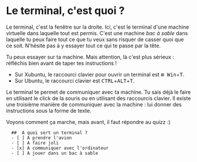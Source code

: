 # Le terminal, c'est quoi ?

Le terminal, c'est la fenêtre sur la droite. Ici, c'est le terminal d'une machine virtuelle dans laquelle tout est permis. C'est une machine *bac à sable* dans laquelle tu peux faire tout ce que tu veux sans risquer de casser quoi que ce soit. N'hésite pas à y essayer tout ce qui te passe par la tête.

Tu peux essayer sur ta machine. Mais attention, là c'est plus sérieux : réfléchis bien avant de taper tes instructions !

* Sur Xubuntu, le raccourci clavier pour ouvrir un terminal est <kbd>⊞ Win</kbd>+<kbd>T</kbd>. 
* Sur Ubuntu, le raccourci clavier est <kbd>CTRL</kbd>+<kbd>ALT</kbd>+<kbd>T</kbd>. 


Le terminal te permet de communiquer avec ta machine. Tu sais déjà le faire en utilisant le click de la souris ou en utilisant des raccourcis clavier. Il existe une troisième manière de communiquer avec la machine : lui donner des instructions sous la forme de texte.

Voyons comment ça marche, mais avant, il faut répondre au quizz :)

```{quizdown} 
  ##  A quoi sert un terminal ?  
  - [ ] A prendre l'avion
  - [ ] A faire joli
  - [x] A communiquer avec l'ordinateur
  - [ ] A jouer dans un bac à sable
```
